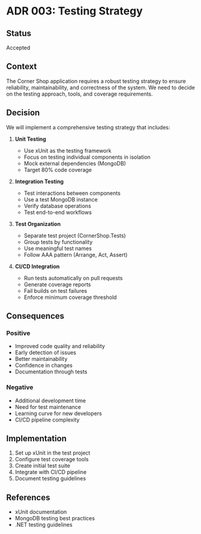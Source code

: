 # ADR 003: Testing Strategy

## Status
Accepted

## Context
The Corner Shop application requires a robust testing strategy to ensure reliability, maintainability, and correctness of the system. We need to decide on the testing approach, tools, and coverage requirements.

## Decision
We will implement a comprehensive testing strategy that includes:

1. **Unit Testing**
   - Use xUnit as the testing framework
   - Focus on testing individual components in isolation
   - Mock external dependencies (MongoDB)
   - Target 80% code coverage

2. **Integration Testing**
   - Test interactions between components
   - Use a test MongoDB instance
   - Verify database operations
   - Test end-to-end workflows

3. **Test Organization**
   - Separate test project (CornerShop.Tests)
   - Group tests by functionality
   - Use meaningful test names
   - Follow AAA pattern (Arrange, Act, Assert)

4. **CI/CD Integration**
   - Run tests automatically on pull requests
   - Generate coverage reports
   - Fail builds on test failures
   - Enforce minimum coverage threshold

## Consequences
### Positive
- Improved code quality and reliability
- Early detection of issues
- Better maintainability
- Confidence in changes
- Documentation through tests

### Negative
- Additional development time
- Need for test maintenance
- Learning curve for new developers
- CI/CD pipeline complexity

## Implementation
1. Set up xUnit in the test project
2. Configure test coverage tools
3. Create initial test suite
4. Integrate with CI/CD pipeline
5. Document testing guidelines

## References
- xUnit documentation
- MongoDB testing best practices
- .NET testing guidelines 